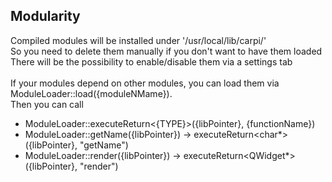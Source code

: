## Modularity
Compiled modules will be installed under '/usr/local/lib/carpi/'<br>
So you need to delete them manually if you don't want to have them loaded<br>
There will be the possibility to enable/disable them via a settings tab<br>
<br>
If your modules depend on other modules, you can load them via ModuleLoader::load({moduleNMame}).<br>
Then you can call 
- ModuleLoader::executeReturn<{TYPE}>({libPointer}, {functionName})
- ModuleLoader::getName({libPointer}) -> executeReturn<char*>({libPointer}, "getName")
- ModuleLoader::render({libPointer}) -> executeReturn<QWidget*>({libPointer}, "render")